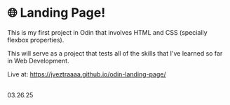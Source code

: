 # 🌐 Landing Page!

This is my first project in Odin that involves HTML and CSS (specially flexbox properties). <br>

This will serve as a project that tests all of the skills that I've learned so far in Web Development. <br>

Live at: https://jveztraaaa.github.io/odin-landing-page/
<br><br>

03.26.25